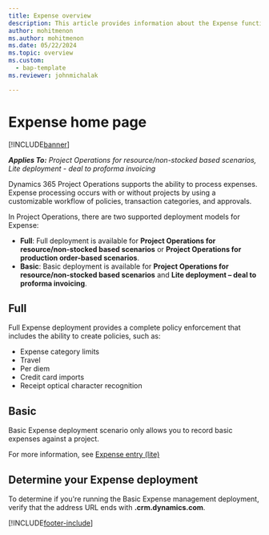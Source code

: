 ```yaml
---
title: Expense overview
description: This article provides information about the Expense functionality in Project Operations. 
author: mohitmenon
ms.author: mohitmenon
ms.date: 05/22/2024
ms.topic: overview
ms.custom: 
  - bap-template
ms.reviewer: johnmichalak

---
```


# Expense home page

[!INCLUDE[banner](../includes/banner.md)]

_**Applies To:** Project Operations for resource/non-stocked based scenarios, Lite deployment - deal to proforma invoicing_


Dynamics 365 Project Operations supports the ability to process expenses. Expense processing occurs with or without projects by using a customizable workflow of policies, transaction categories, and approvals.

In Project Operations, there are two supported deployment models for Expense: 

- **Full**: Full deployment is available for **Project Operations for resource/non-stocked based scenarios** or **Project Operations for production order-based scenarios**.
- **Basic**: Basic deployment is available for **Project Operations for resource/non-stocked based scenarios** and **Lite deployment – deal to proforma invoicing**.

## Full 
Full Expense deployment provides a complete policy enforcement that includes the ability to create policies, such as:

  - Expense category limits
  - Travel
  - Per diem
  - Credit card imports
  - Receipt optical character recognition

## Basic 
Basic Expense deployment scenario only allows you to record basic expenses against a project. 

For more information, see [Expense entry (lite)](basic-expense.md)

## Determine your Expense deployment
To determine if you're running the Basic Expense management deployment, verify that the address URL ends with **.crm.dynamics.com**. 


[!INCLUDE[footer-include](../includes/footer-banner.md)]
